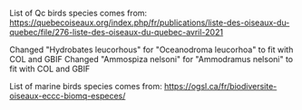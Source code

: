 
List of Qc birds species comes from: https://quebecoiseaux.org/index.php/fr/publications/liste-des-oiseaux-du-quebec/file/276-liste-des-oiseaux-du-quebec-avril-2021

Changed "Hydrobates leucorhous" for "Oceanodroma leucorhoa" to fit with COL and GBIF
Changed "Ammospiza nelsoni" for "Ammodramus nelsoni" to fit with COL and GBIF

List of marine birds species comes from: https://ogsl.ca/fr/biodiversite-oiseaux-eccc-biomq-especes/